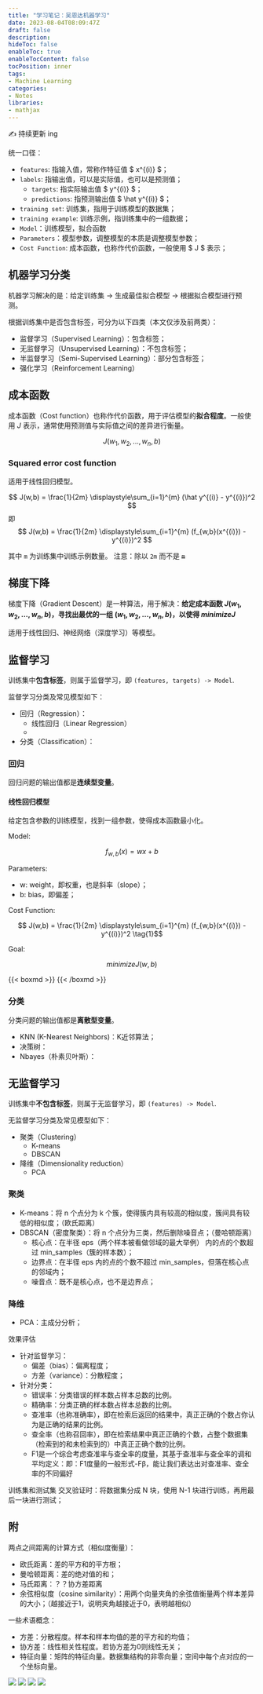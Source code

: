 ```yaml
---
title: "学习笔记：吴恩达机器学习"
date: 2023-08-04T08:09:47Z
draft: false
description: 
hideToc: false
enableToc: true
enableTocContent: false
tocPosition: inner
tags:
- Machine Learning
categories:
- Notes
libraries:
- mathjax
---
```


✍ 持续更新 ing

统一口径：

- `features`: 指输入值，常称作特征值 $ x^{(i)} $；
- `labels`: 指输出值，可以是实际值，也可以是预测值；
  - `targets`: 指实际输出值 $ y^{(i)} $；
  - `predictions`: 指预测输出值 $ \hat y^{(i)} $；
- `training set`: 训练集，指用于训练模型的数据集；
- `training example`: 训练示例，指训练集中的一组数据；
- `Model`：训练模型，拟合函数
- `Parameters`：模型参数，调整模型的本质是调整模型参数；
- `Cost Function`: 成本函数，也称作代价函数，一般使用 $ J $ 表示；

## 机器学习分类

机器学习解决的是：给定训练集 -> 生成最佳拟合模型 -> 根据拟合模型进行预测。

根据训练集中是否包含标签，可分为以下四类（本文仅涉及前两类）：

- 监督学习（Supervised Learning）：包含标签；
- 无监督学习（Unsupervised Learning）：不包含标签；
- 半监督学习（Semi-Supervised Learning）：部分包含标签；
- 强化学习（Reinforcement Learning）

## 成本函数

成本函数（Cost function）也称作代价函数，用于评估模型的**拟合程度**。一般使用 $J$ 表示，通常使用预测值与实际值之间的差异进行衡量。

$$ J(w_1,w_2,...,w_n,b) $$

### Squared error cost function

适用于线性回归模型。

$$
J(w,b) = \frac{1}{2m} \displaystyle\sum_{i=1}^{m} (\hat y^{(i)} - y^{(i)})^2 
$$
即
$$ 
J(w,b) = \frac{1}{2m} \displaystyle\sum_{i=1}^{m} (f_{w,b}(x^{(i)}) - y^{(i)})^2 
$$

其中 `m` 为训练集中训练示例数量。
注意：除以 `2m` 而不是 ~~`m`~~

## 梯度下降

梯度下降（Gradient Descent）是一种算法，用于解决：**给定成本函数 $J(w_1,w_2,...,w_n,b)$，寻找出最优的一组 $(w_1,w_2,...,w_n,b)$，以使得 $minimize J$**

适用于线性回归、神经网络（深度学习）等模型。

## 监督学习

训练集中**包含标签**，则属于监督学习，即 `(features, targets) -> Model`.

监督学习分类及常见模型如下：

- 回归（Regression）：
  - 线性回归（Linear Regression）
  - 
- 分类（Classification）：

### 回归

回归问题的输出值都是**连续型变量**。

#### 线性回归模型

给定包含参数的训练模型，找到一组参数，使得成本函数最小化。

Model: 

$$ f_{w,b}(x) = wx + b $$

Parameters:

- w: weight，即权重，也是斜率（slope）；
- b: bias，即偏差；

Cost Function:

$$ J(w,b) = \frac{1}{2m} \displaystyle\sum_{i=1}^{m} (f_{w,b}(x^{(i)}) - y^{(i)})^2 \tag{1}$$

Goal:

$$ minimize J(w,b) $$

{{< boxmd >}}
{{< /boxmd >}}

### 分类

分类问题的输出值都是**离散型变量**。

- KNN (K-Nearest Neighbors)：K近邻算法；
- 决策树：
- Nbayes（朴素贝叶斯）：

## 无监督学习

训练集中**不包含标签**，则属于无监督学习，即 `(features) -> Model`.

无监督学习分类及常见模型如下：

- 聚类（Clustering）
  - K-means
  - DBSCAN
- 降维（Dimensionality reduction）
  - PCA

### 聚类

- K-means：将 n 个点分为 k 个簇，使得簇内具有较高的相似度，簇间具有较低的相似度；（欧氏距离）
- DBSCAN（密度聚类）：将 n 个点分为三类，然后删除噪音点；（曼哈顿距离）
  - 核心点：在半径 eps（两个样本被看做邻域的最大举例） 内的点的个数超过 min_samples（簇的样本数）；
  - 边界点：在半径 eps 内的点的个数不超过 min_samples，但落在核心点的邻域内；
  - 噪音点：既不是核心点，也不是边界点；

### 降维

- PCA：主成分分析；


效果评估
- 针对监督学习：
  - 偏差（bias）：偏离程度；
  - 方差（variance）：分散程度；
- 针对分类：
  - 错误率：分类错误的样本数占样本总数的比例。
  - 精确率：分类正确的样本数占样本总数的比例。
  - 查准率（也称准确率），即在检索后返回的结果中，真正正确的个数占你认为是正确的结果的比例。
  - 查全率（也称召回率），即在检索结果中真正正确的个数，占整个数据集（检索到的和未检索到的）中真正正确个数的比例。
  - F1是一个综合考虑查准率与查全率的度量，其基于查准率与查全率的调和平均定义：即：F1度量的一般形式-Fβ，能让我们表达出对查准率、查全率的不同偏好
  


训练集和测试集
交叉验证时：将数据集分成 N 块，使用 N-1 块进行训练，再用最后一块进行测试；

## 附

两点之间距离的计算方式（相似度衡量）：
- 欧氏距离：差的平方和的平方根；
- 曼哈顿距离：差的绝对值的和；
- 马氏距离：？？协方差距离
- 余弦相似度（cosine similarity）：用两个向量夹角的余弦值衡量两个样本差异的大小；（越接近于1，说明夹角越接近于0，表明越相似）


一些术语概念：
- 方差：分散程度。样本和样本均值的差的平方和的均值；
- 协方差：线性相关性程度。若协方差为0则线性无关；
- 特征向量：矩阵的特征向量。数据集结构的非零向量；空间中每个点对应的一个坐标向量。





<img src='https://www.nvidia.cn/content/dam/en-zz/Solutions/gtcf20/data-analytics/nvidia-ai-data-science-workflow-diagram.svg'>

<img src='https://easyai.tech/wp-content/uploads/2022/08/523c0-2019-08-21-application.png.webp'>

<img src='https://www.tibco.com/sites/tibco/files/media_entity/2021-05/random-forest-diagram.svg'>

<img src='https://miro.medium.com/v2/resize:fit:1204/format:webp/1*iWHiPjPv0yj3RKaw0pJ7hA.png'>